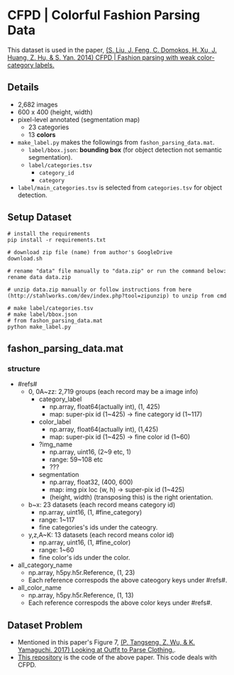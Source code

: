 # CFPD | Colorful Fashion Parsing Data

This dataset is used in the paper, [(S. Liu, J. Feng, C. Domokos, H. Xu, J. Huang, Z. Hu, & S. Yan. 2014) CFPD | Fashion parsing with weak color-category labels.](https://sites.google.com/site/fashionparsing/home)

## Details

- 2,682 images
- 600 x 400 (height, width)
- pixel-level annotated (segmentation map)
	- 23 categories
	- 13 **colors**
- `make_label.py` makes the followings from `fashon_parsing_data.mat`.
	- `label/bbox.json`: **bounding box** (for object detection not semantic segmentation).
	- `label/categories.tsv`
		- `category_id`
		- `category`
- `label/main_categories.tsv` is selected from `categories.tsv` for object detection.

## Setup Dataset

```
# install the requirements
pip install -r requirements.txt

# download zip file (name) from author's GoogleDrive
download.sh

# rename "data" file manually to "data.zip" or run the command below:
rename data data.zip

# unzip data.zip manually or follow instructions from here (http://stahlworks.com/dev/index.php?tool=zipunzip) to unzip from cmd

# make label/categories.tsv
# make label/bbox.json
# from fashon_parsing_data.mat
python make_label.py
```

## fashon_parsing_data.mat

### structure

- #refs#
	- 0, 0A~zz: 2,719 groups (each record may be a image info)
		- category_label
			- np.array, float64(actually int), (1, 425)
			- map: super-pix id (1~425) -> fine category id (1~117)
		- color_label
			- np.array, float64(actually int), (1,425)
			- map: super-pix id (1~425) -> fine color id (1~60)
		- ?img_name
			- np.array, uint16, (2~9 etc, 1)
			- range: 59~108 etc
			- ???
		- segmentation
			- np.array, float32, (400, 600)
			- map: img pix loc (w, h) -> super-pix id (1~425)
			- (height, width) (transposing this) is the right orientation.
	- b~x: 23 datasets (each record means category id)
		- np.array, uint16, (1, #fine_category)
		- range: 1~117
		- fine categories's ids under the cateogry.
	- y,z,A~K: 13 datasets (each record means color id)
		- np.array, uint16, (1, #fine_color)
		- range: 1~60
		- fine color's ids under the color.
- all_category_name
	- np.array, h5py.h5r.Reference, (1, 23)
	- Each reference correspods the above cateogory keys under #refs#.
- all_color_name 
	- np.array, h5py.h5r.Reference, (1, 13)
	- Each reference correspods the above color keys under #refs#.


## Dataset Problem

- Mentioned in this paper's Figure 7, [(P. Tangseng, Z. Wu, & K. Yamaguchi. 2017) Looking at Outfit to Parse Clothing.](https://arxiv.org/pdf/1703.01386.pdf).
- [This repository](https://github.com/hrsma2i/fashion-parsing/tree/master/data/tmm_dataset_sharing) is the code of the above paper. This code deals with CFPD.
